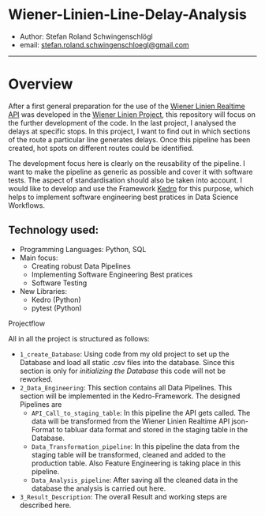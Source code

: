 # Wiener-Linien-Line-Delay-Analysis
* Author: Stefan Roland Schwingenschlögl
* email: stefan.roland.schwingenschloegl@gmail.com
___
# Overview
After a first general preparation for the use of the <a href = "http://www.wienerlinien.at/ogd_realtime/doku/"> Wiener Linien Realtime API</a> was developed in the <a href = "https://github.com/stefan-schwingenschloegl/Wiener-Linien-Project">Wiener Linien Project</a>, this repository will focus on the further development of the code. In the last project, I analysed the delays at specific stops. In this project, I want to find out in which sections of the route a particular line generates delays. Once this pipeline has been created, hot spots on different routes could be identified.

The development focus here is clearly on the reusability of the pipeline. I want to make the pipeline as generic as possible and cover it with software tests. The aspect of standardisation should also be taken into account. I would like to develop and use the Framework <a href = "https://kedro.org/Kedro">Kedro</a> for this purpose, which helps to implement software engineering best pratices in Data Science Workflows. 

## Technology used:
* Programming Languages: Python, SQL
* Main focus:
  - Creating robust Data Pipelines
  - Implementing Software Engineering Best pratices
  - Software Testing
* New Libraries:
  - Kedro (Python)
  - pytest (Python)

Projectflow


All in all the project is structured as follows:

- `1_create_Database`: Using code from my old project to set up the Database and load all static .csv files into the database. Since this section is only for *initializing the Database* this code will not be reworked.
- `2_Data_Engineering`: This section contains all Data Pipelines. This section will be implemented in the Kedro-Framework. The designed Pipelines are
    - `API_Call_to_staging_table`: In this pipeline the API gets called. The data will be transformed from the Wiener Linien Realtime API json-Format to tabluar data format and stored in the staging table in the Database.
    - `Data_Transformation_pipeline`: In this pipeline the data from the staging table will be transformed, cleaned and added to the production table. Also Feature Engineering is taking place in this pipeline.
    - `Data_Analysis_pipeline`: After saving all the cleaned data in the database the analysis is carried out here.
- `3_Result_Description`: The overall Result and working steps are described here.